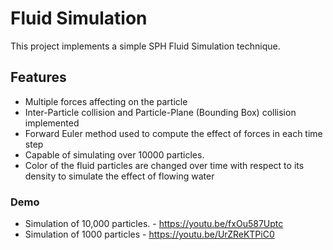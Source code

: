 # Fluid Simulation

This project implements a simple SPH Fluid Simulation technique.

## Features

* Multiple forces affecting on the particle
* Inter-Particle collision and Particle-Plane (Bounding Box) collision implemented
* Forward Euler method used to compute the effect of forces in each time step
* Capable of simulating over 10000 particles.
* Color of the fluid particles are changed over time with respect to its density to simulate the effect of flowing water

### Demo

* Simulation of 10,000 particles. - https://youtu.be/fxOu587Uptc
* Simulation of 1000 particles - https://youtu.be/UrZReKTPiC0
